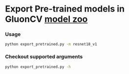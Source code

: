 # Export Pre-trained models in GluonCV [model zoo](https://gluon-cv.mxnet.io/model_zoo/index.html)

### Usage

```bash
python export_pretrained.py -m resnet18_v1
```

### Checkout supported arguments

```bash
python export_pretrained.py -h
```
